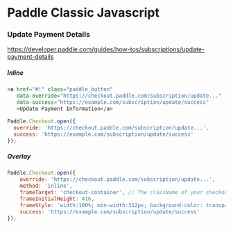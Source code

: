 # Paddle Classic Javascript

### Update Payment Details

https://developer.paddle.com/guides/how-tos/subscriptions/update-payment-details

##### Inline

```html
<a href="#!" class="paddle_button"
   data-override="https://checkout.paddle.com/subscription/update..."
   data-success="https://example.com/subscription/update/success"
   >Update Payment Information</a>
```

```javascript
Paddle.Checkout.open({
  override: 'https://checkout.paddle.com/subscription/update...',
  success: 'https://example.com/subscription/update/success'
});
```

##### Overlay

```javascript
Paddle.Checkout.open({
    override: 'https://checkout.paddle.com/subscription/update...',
    method: 'inline',
    frameTarget: 'checkout-container', // The className of your checkout <div>
    frameInitialHeight: 416,
    frameStyle: 'width:100%; min-width:312px; background-color: transparent; border: none;',    // Please ensure the minimum width is kept at or above 312px.
    success: 'https://example.com/subscription/update/success'
});
```

